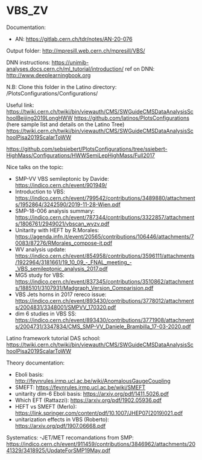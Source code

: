 # VBS_ZV

Documentation: 
- AN: https://gitlab.cern.ch/tdr/notes/AN-20-076

Output folder: http://mpresill.web.cern.ch/mpresill/VBS/


DNN instructions: https://unimib-analyses.docs.cern.ch/ml_tutorial/introduction/
ref on DNN: http://www.deeplearningbook.org

N.B: Clone this folder in the Latino directory: /PlotsConfigurations/Configurations/

Useful link:
https://twiki.cern.ch/twiki/bin/viewauth/CMS/SWGuideCMSDataAnalysisSchoolBeijing2019LongHWW
https://github.com/latinos/PlotsConfigurations (here sample list and details on the Latino Tree)
https://twiki.cern.ch/twiki/bin/viewauth/CMS/SWGuideCMSDataAnalysisSchoolPisa2019ScalarToWW

https://github.com/sebsiebert/PlotsConfigurations/tree/ssiebert-HighMass/Configurations/HWWSemiLepHighMass/Full2017

Nice talks on the topic:
- SMP-VV VBS semileptonic by Davide: 
https://indico.cern.ch/event/901949/
- Introduction to VBS:
https://indico.cern.ch/event/799542/contributions/3489880/attachments/1952864/3242590/2019-11-28-Wien.pdf
- SMP-18-006 analysis summary: https://indico.cern.ch/event/787344/contributions/3322857/attachments/1806761/2949021/vbscan_wvzv.pdf
- Unitarity with HEFT by R.Morales: https://agenda.infn.it/event/20565/contributions/106446/attachments/70083/87276/RMorales_compose-it.pdf 
- WV analysis update: https://indico.cern.ch/event/854958/contributions/3596111/attachments/1922964/3181661/19_10_09_-_FNAL_meeting_-_VBS_semileptonic_analysis_2017.pdf
- MG5 study for VBS: https://indico.cern.ch/event/837345/contributions/3510862/attachments/1885101/3107931/Madgraph_Version_Comparision.pdf
- VBS Jets horns in 2017 rereco issue:
https://indico.cern.ch/event/893430/contributions/3778012/attachments/2004831/3348001/SMPVV_170320.pdf
- dim 6 studies in VBS SS:
https://indico.cern.ch/event/893430/contributions/3771908/attachments/2004731/3347834/CMS_SMP-VV_Daniele_Brambilla_17-03-2020.pdf

Latino framework tutorial DAS school:
https://twiki.cern.ch/twiki/bin/viewauth/CMS/SWGuideCMSDataAnalysisSchoolPisa2019ScalarToWW

Theory documentation:
- Eboli basis: http://feynrules.irmp.ucl.ac.be/wiki/AnomalousGaugeCoupling 
- SMEFT: https://feynrules.irmp.ucl.ac.be/wiki/SMEFT
- unitarity dim-6 Eboli basis: https://arxiv.org/pdf/1411.5026.pdf
- Which EFT (Rattazzi): https://arxiv.org/pdf/1902.05936.pdf
- HEFT vs SMEFT (Merlo): https://link.springer.com/content/pdf/10.1007/JHEP07(2019)021.pdf
- unitarization effects in VBS (Roberto): https://arxiv.org/pdf/1907.06668.pdf

Systematics:
-JET/MET recomandations from SMP: https://indico.cern.ch/event/911459/contributions/3846962/attachments/2041329/3418925/UpdateForSMP19May.pdf
